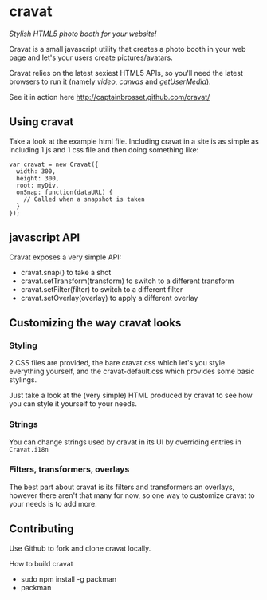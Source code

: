 # cravat

*Stylish HTML5 photo booth for your website!*

Cravat is a small javascript utility that creates a photo booth in your web page and let's your users create pictures/avatars.

Cravat relies on the latest sexiest HTML5 APIs, so you'll need the latest browsers to run it (namely *video*, *canvas* and *getUserMedia*).

See it in action here http://captainbrosset.github.com/cravat/

## Using cravat

Take a look at the example html file. Including cravat in a site is as simple as including 1 js and 1 css file and then doing something like:

```
var cravat = new Cravat({
  width: 300,
  height: 300,
  root: myDiv,
  onSnap: function(dataURL) {
    // Called when a snapshot is taken
  }
});
```

## javascript API

Cravat exposes a very simple API:
* cravat.snap() to take a shot
* cravat.setTransform(transform) to switch to a different transform
* cravat.setFilter(filter) to switch to a different filter
* cravat.setOverlay(overlay) to apply a different overlay

## Customizing the way cravat looks

### Styling

2 CSS files are provided, the bare cravat.css which let's you style everything yourself, and the cravat-default.css which provides some basic stylings.

Just take a look at the (very simple) HTML produced by cravat to see how you can style it yourself to your needs.

### Strings

You can change strings used by cravat in its UI by overriding entries in `Cravat.i18n`

### Filters, transformers, overlays

The best part about cravat is its filters and transformers an overlays, however there aren't that many for now, so one way to customize cravat to your needs is to add more.

## Contributing

Use Github to fork and clone cravat locally.

How to build cravat
* sudo npm install -g packman
* packman
